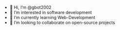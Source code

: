 - 👋 Hi, I’m @gbot2002
- 👀 I’m interested in software development
- 🌱 I’m currently learning Web-Development
- 💞️ I’m looking to collaborate on open-source projects


<!---
gbot2002/gbot2002 is a ✨ special ✨ repository because its `README.md` (this file) appears on your GitHub profile.
You can click the Preview link to take a look at your changes.
--->
